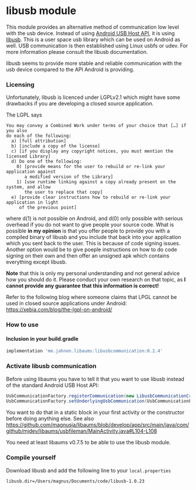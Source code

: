 libusb module
=======

This module provides an alternative method of communication low level with the usb device. Instead of using [Android USB Host API](https://developer.android.com/guide/topics/connectivity/usb/host), it is using [libusb](https://github.com/libusb/libusb). This is a user space usb library which can be used on Android as well. USB communication is then established using Linux usbfs or udev. For more information please consult the libusb documentation.

libusb seems to provide more stable and reliable communication with the usb device compared to the API Android is providing. 


### Licensing

Unfortunately, libusb is licenced under LGPLv2.1 which might have some drawbacks if you are developing a closed source application.

The LGPL says 

```
You may convey a Combined Work under terms of your choice that […] if you also
do each of the following:
  a) [full attribution]
  b) [include a copy of the license]
  c) [if you display any copyright notices, you must mention the licensed Library]
  d) Do one of the following:
    0) [provide means for the user to rebuild or re-link your application against
       a modified version of the Library]
    1) [use runtime linking against a copy already present on the system, and allow
       the user to replace that copy]
  e) [provide clear instructions how to rebuild or re-link your application in light
     of the previous point]
```

where d(1) is not possible on Android, and d(0) only possible with serious overhead if you do not want to give people your source code. What is possible __in my opinion__ is that you offer people to provide you with a compiled binary of libusb and you include that back into your application which you sent back to the user. This is because of code signing issues. Another option would be to give poeple instructions on how to do code signing on their own and then offer an unsigned apk which contains everything except libusb.

__Note__ that this is only my personal understanding and not general advice how you should do it. Please conduct your own research on that topic, as __I cannot provide any guarantee that this information is correct!__

Refer to the following blog where someone claims that LPGL cannot be used in closed source applications under Android: https://xebia.com/blog/the-lgpl-on-android/

### How to use

#### Inclusion in your build.gradle

```ruby
implementation 'me.jahnen.libaums:libusbcommunication:0.2.4'
```

### Activate libusb communication

Before using libaums you have to tell it that you want to use libusb instead of the standard Android USB Host API:

```java
UsbCommunicationFactory.registerCommunication(new LibusbCommunicationCreator());
UsbCommunicationFactory.setUnderlyingUsbCommunication(UsbCommunicationFactory.UnderlyingUsbCommunication.OTHER);
```

You want to do that in a static block in your first activity or the constructor before doing anything else. See also https://github.com/magnusja/libaums/blob/develop/app/src/main/java/com/github/mjdev/libaums/usbfileman/MainActivity.java#L104-L108

You need at least libaums v0.7.5 to be able to use the libusb module.

### Compile yourself

Download libusb and add the following line to your `local.properties`

```
libusb.dir=/Users/magnus/Documents/code/libusb-1.0.23
```
